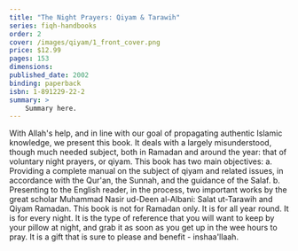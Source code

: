 ```yaml
---
title: "The Night Prayers: Qiyam & Tarawih"
series: fiqh-handbooks
order: 2
cover: /images/qiyam/1_front_cover.png
price: $12.99
pages: 153
dimensions:
published_date: 2002
binding: paperback
isbn: 1-891229-22-2
summary: >
    Summary here.
---
```


With Allah's help, and in line with our goal of propagating authentic Islamic knowledge, we present this book. It deals with a largely misunderstood, though much needed subject, both in Ramadan and around the year: that of voluntary night prayers, or qiyam. This book has two main objectives: a. Providing a complete manual on the subject of qiyam and related issues, in accordance with the Qur'an, the Sunnah, and the guidance of the Salaf. b. Presenting to the English reader, in the process, two important works by the great scholar Muhammad Nasir ud-Deen al-Albani: Salat ut-Tarawih and Qiyam Ramadan. This book is not for Ramadan only. It is for all year round. It is for every night. It is the type of reference that you will want to keep by your pillow at night, and grab it as soon as you get up in the wee hours to pray. It is a gift that is sure to please and benefit - inshaa'llaah.
